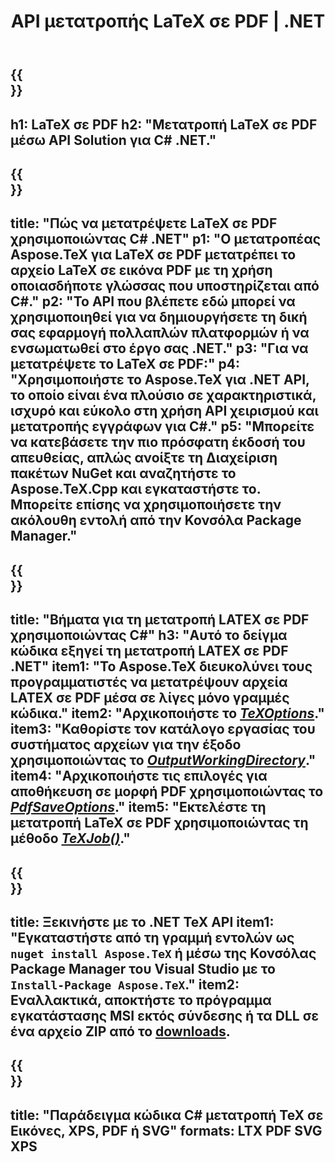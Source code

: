 ﻿---
translation: true
template: /_templates/_conversion-child-net.md
title: API μετατροπής LaTeX σε PDF | .NET
description: Λειτουργία μετατροπής LaTeX σε PDF. Ενσωματώστε αυτήν την εσωτερική βιβλιοθήκη .NET στο έργο σας ή χρησιμοποιήστε εφαρμογές πολλαπλών πλατφορμών για να μετατρέψετε το LaTeX σε PDF.
keywords: latex σε pdf api net, latex2pdf ενσωμάτωση c#
url: /net/conversion/latex-to-pdf/
family: tex
platformtag: net
feature: conversion
informat: LATEX
outformat: PDF
otherformats: BMP PNG JPEG TIFF SVG XPS
---

{{<section banner>}}
---
h1: LaTeX σε PDF
h2: "Μετατροπή LaTeX σε PDF μέσω API Solution για C# .NET."
---

{{<section overview>}}
---
title: "Πώς να μετατρέψετε LaTeX σε PDF χρησιμοποιώντας C# .NET"
p1: "Ο μετατροπέας Aspose.TeX για LaTeX σε PDF μετατρέπει το αρχείο LaTeX σε εικόνα PDF με τη χρήση οποιασδήποτε γλώσσας που υποστηρίζεται από C#."
p2: "Το API που βλέπετε εδώ μπορεί να χρησιμοποιηθεί για να δημιουργήσετε τη δική σας εφαρμογή πολλαπλών πλατφορμών ή να ενσωματωθεί στο έργο σας .NET."
p3: "Για να μετατρέψετε το LaTeX σε PDF:"
p4: "Χρησιμοποιήστε το Aspose.TeX για .NET API, το οποίο είναι ένα πλούσιο σε χαρακτηριστικά, ισχυρό και εύκολο στη χρήση API χειρισμού και μετατροπής εγγράφων για C#."
p5: "Μπορείτε να κατεβάσετε την πιο πρόσφατη έκδοσή του απευθείας, απλώς ανοίξτε τη Διαχείριση πακέτων NuGet και αναζητήστε το Aspose.TeX.Cpp και εγκαταστήστε το. Μπορείτε επίσης να χρησιμοποιήσετε την ακόλουθη εντολή από την Κονσόλα Package Manager."
---

{{<section feature1>}}
---
title: "Βήματα για τη μετατροπή LATEX σε PDF χρησιμοποιώντας C#"
h3: "Αυτό το δείγμα κώδικα εξηγεί τη μετατροπή LATEX σε PDF .NET"
item1: "Το Aspose.TeX διευκολύνει τους προγραμματιστές να μετατρέψουν αρχεία LATEX σε PDF μέσα σε λίγες μόνο γραμμές κώδικα."
item2: "Αρχικοποιήστε το [*TeXOptions*](https://reference.aspose.com/tex/net/aspose.tex/texoptions/)."
item3: "Καθορίστε τον κατάλογο εργασίας του συστήματος αρχείων για την έξοδο χρησιμοποιώντας το [*OutputWorkingDirectory*](https://reference.aspose.com/tex/net/aspose.tex/texoptions/outputworkingdirectory/)."
item4: "Αρχικοποιήστε τις επιλογές για αποθήκευση σε μορφή PDF χρησιμοποιώντας το [*PdfSaveOptions*](https://reference.aspose.com/tex/net/aspose.tex.presentation.image/pdfsaveoptions/)."
item5: "Εκτελέστε τη μετατροπή LaTeX σε PDF χρησιμοποιώντας τη μέθοδο [*TeXJob()*](https://reference.aspose.com/tex/net/aspose.tex/texjob/)."
---

{{<section feature2>}}
---
title: Ξεκινήστε με το .NET TeX API
item1: "Εγκαταστήστε από τη γραμμή εντολών ως ```nuget install Aspose.TeX``` ή μέσω της Κονσόλας Package Manager του Visual Studio με το ```Install-Package Aspose.TeX```."
item2: Εναλλακτικά, αποκτήστε το πρόγραμμα εγκατάστασης MSI εκτός σύνδεσης ή τα DLL σε ένα αρχείο ZIP από το [downloads](https://releases.aspose.com/tex/net).
---

{{<section widget>}}
---
title: "Παράδειγμα κώδικα C# μετατροπή TeX σε Εικόνες, XPS, PDF ή SVG"
formats: LTX PDF SVG XPS
---